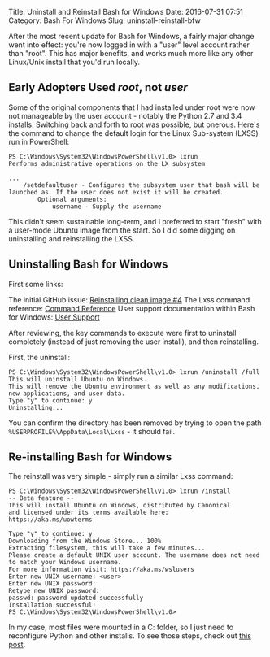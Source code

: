 Title: Uninstall and Reinstall Bash for Windows
Date: 2016-07-31 07:51
Category: Bash For Windows
Slug: uninstall-reinstall-bfw

After the most recent update for Bash for Windows, a fairly major change went into effect: you're now logged in with a "user" level account rather than "root".  This has major benefits, and works much more like any other Linux/Unix install that you'd run locally.

## Early Adopters Used *root*, not *user*

Some of the original components that I had installed under root were now not manageable by the user account - notably the Python 2.7 and 3.4 installs.  Switching back and forth to root was possible, but onerous.  Here's the command to change the default login for the Linux Sub-system (LXSS) run in PowerShell:

```
PS C:\Windows\System32\WindowsPowerShell\v1.0> lxrun
Performs administrative operations on the LX subsystem

...
    /setdefaultuser - Configures the subsystem user that bash will be launched as. If the user does not exist it will be created.
        Optional arguments:
            username - Supply the username
```

This didn't seem sustainable long-term, and I preferred to start "fresh" with a user-mode Ubuntu image from the start.  So I did some digging on uninstalling and reinstalling the LXSS.

## Uninstalling Bash for Windows

First some links:

The initial GitHub issue: [Reinstalling clean image #4](https://github.com/Microsoft/BashOnWindows/issues/4)
The Lxss command reference: [Command Reference](https://msdn.microsoft.com/en-us/commandline/wsl/reference?f=255&MSPPError=-2147217396)
User support documentation within Bash for Windows: [User Support](https://msdn.microsoft.com/en-us/commandline/wsl/user_support)

After reviewing, the key commands to execute were first to uninstall completely (instead of just removing the user install), and then reinstalling.

First, the uninstall:

```
PS C:\Windows\System32\WindowsPowerShell\v1.0> lxrun /uninstall /full
This will uninstall Ubuntu on Windows.
This will remove the Ubuntu environment as well as any modifications, new applications, and user data.
Type "y" to continue: y
Uninstalling...
```

You can confirm the directory has been removed by trying to open the path ```%USERPROFILE%\AppData\Local\Lxss``` - it should fail.

## Re-installing Bash for Windows

The reinstall was very simple - simply run a similar Lxss command:

```
PS C:\Windows\System32\WindowsPowerShell\v1.0> lxrun /install
-- Beta feature --
This will install Ubuntu on Windows, distributed by Canonical
and licensed under its terms available here:
https://aka.ms/uowterms

Type "y" to continue: y
Downloading from the Windows Store... 100%
Extracting filesystem, this will take a few minutes...
Please create a default UNIX user account. The username does not need to match your Windows username.
For more information visit: https://aka.ms/wslusers
Enter new UNIX username: <user>
Enter new UNIX password:
Retype new UNIX password:
passwd: password updated successfully
Installation successful!
PS C:\Windows\System32\WindowsPowerShell\v1.0>
```

In my case, most files were mounted in a C: folder, so I just need to reconfigure Python and other installs.  To see those steps, check out [this post]({filename}2016_05_06_pelican-python-bash.md).